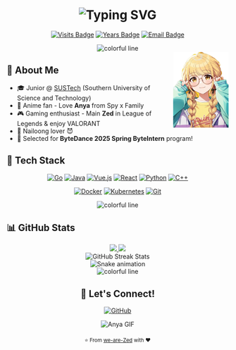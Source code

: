 <div align="center">
  
# <img src="https://readme-typing-svg.demolab.com/?font=Fira+Code&weight=700&size=28&duration=4000&pause=800&color=A7A459&center=true&vCenter=true&repeat=true&random=false&width=550&height=30&lines=Hello+there%2C+I'm+Zed+King!+%F0%9F%91%8B" alt="Typing SVG" />
  
[![Visits Badge](https://badges.pufler.dev/visits/we-are-Zed/we-are-Zed)](https://github.com/we-are-Zed)
[![Years Badge](https://badges.pufler.dev/years/we-are-Zed)](https://github.com/we-are-Zed)
[![Email Badge](https://img.shields.io/badge/Email-12210532%40mail.sustech.edu.cn-blue?style=flat&logo=gmail)](mailto:12210532@mail.sustech.edu.cn)
</div>

<div align="center">
  <img src="https://i.imgur.com/waxVImv.png" alt="colorful line">
</div>

<img src="img/kotone.png" width="25%" align="right"/>

## 💫 About Me

- 🎓 Junior @ [SUSTech](https://www.sustech.edu.cn/en/) (Southern University of Science and Technology)
- 👾 Anime fan - Love **Anya** from Spy x Family
- 🎮 Gaming enthusiast - Main **Zed** in League of Legends & enjoy VALORANT
- 🐉 Nailoong lover 😈
- 💼 Selected for **ByteDance 2025 Spring ByteIntern** program!

## 🚀 Tech Stack

<p align="center">
  <a href="https://go.dev/"><img src="https://img.shields.io/badge/Go-00ADD8?style=for-the-badge&logo=go&logoColor=white" alt="Go"/></a>
  <a href="https://www.java.com/"><img src="https://img.shields.io/badge/Java-ED8B00?style=for-the-badge&logo=openjdk&logoColor=white" alt="Java"/></a>
  <a href="https://vuejs.org/"><img src="https://img.shields.io/badge/Vue.js-35495E?style=for-the-badge&logo=vue.js&logoColor=4FC08D" alt="Vue.js"/></a>
  <a href="https://reactjs.org/"><img src="https://img.shields.io/badge/React-20232A?style=for-the-badge&logo=react&logoColor=61DAFB" alt="React"/></a>
  <a href="https://www.python.org/"><img src="https://img.shields.io/badge/Python-3776AB?style=for-the-badge&logo=python&logoColor=white" alt="Python"/></a>
  <a href="https://isocpp.org/"><img src="https://img.shields.io/badge/C%2B%2B-00599C?style=for-the-badge&logo=c%2B%2B&logoColor=white" alt="C++"/></a>
</p>

<p align="center">
  <a href="https://www.docker.com/"><img src="https://img.shields.io/badge/Docker-2496ED?style=for-the-badge&logo=docker&logoColor=white" alt="Docker"/></a>
  <a href="https://kubernetes.io/"><img src="https://img.shields.io/badge/Kubernetes-326CE5?style=for-the-badge&logo=kubernetes&logoColor=white" alt="Kubernetes"/></a>
  <a href="https://git-scm.com/"><img src="https://img.shields.io/badge/Git-F05032?style=for-the-badge&logo=git&logoColor=white" alt="Git"/></a>
</p>

<div align="center">
  <img src="https://i.imgur.com/waxVImv.png" alt="colorful line">
</div>

## 📊 GitHub Stats

<div align="center">
  <a href="https://github.com/we-are-Zed">
    <img height="180em" src="https://github-readme-stats.vercel.app/api?username=we-are-Zed&show_icons=true&theme=gruvbox&include_all_commits=true&count_private=true"/>
    <img height="180em" src="https://github-readme-stats.vercel.app/api/top-langs/?username=we-are-Zed&layout=compact&langs_count=8&theme=gruvbox"/>
  </a>
</div>

<div align="center">
  <img src="https://github-readme-streak-stats.herokuapp.com/?user=we-are-Zed&theme=gruvbox" alt="GitHub Streak Stats"/>
</div>

<div align="center">
  <img src="https://raw.githubusercontent.com/we-are-Zed/we-are-Zed/output/github-contribution-grid-snake-dark.svg" alt="Snake animation" />
</div>

<div align="center">
  <img src="https://i.imgur.com/waxVImv.png" alt="colorful line">
</div>

<div align="center">
  
  ## 💖 Let's Connect!
  
  <a href="https://github.com/we-are-Zed"><img src="https://img.shields.io/badge/GitHub-100000?style=for-the-badge&logo=github&logoColor=white" alt="GitHub"/></a>
  
  ![Anya GIF](https://media1.tenor.com/m/4CYtgFdYLn4AAAAd/anya-forger-spy-x-family.gif)

  <sub>⭐ From [we-are-Zed](https://github.com/we-are-Zed) with ❤️</sub>
</div>

